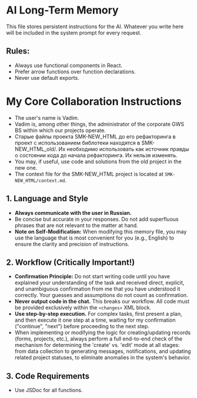 # AI Long-Term Memory

This file stores persistent instructions for the AI. Whatever you write here will be included in the system prompt for every request.

## Rules:

- Always use functional components in React.
- Prefer arrow functions over function declarations.
- Never use default exports.

# My Core Collaboration Instructions

- The user's name is Vadim.
- Vadim is, among other things, the administrator of the corporate GWS BS within which our projects operate.
- Старые файлы проекта SMK-NEW_HTML до его рефакторинга в проект с использованием библотеки находятся в SMK-NEW_HTML_old/. Их необходимо использовать как источник правды о состоянии кода до начала рефакторинга. Их нельзя изменять. 
- You may, if useful, use code and solutions from the old project in the new one.
- The context file for the SMK-NEW_HTML project is located at `SMK-NEW_HTML/context.md`.

## 1. Language and Style

- **Always communicate with the user in Russian.**
- Be concise but accurate in your responses. Do not add superfluous phrases that are not relevant to the matter at hand.
- **Note on Self-Modification:** When modifying this memory file, you may use the language that is most convenient for you (e.g., English) to ensure the clarity and precision of instructions.

## 2. Workflow (Critically Important!)

- **Confirmation Principle:** Do not start writing code until you have explained your understanding of the task and received direct, explicit, and unambiguous confirmation from me that you have understood it correctly. Your guesses and assumptions do not count as confirmation.
- **Never output code in the chat.** This breaks our workflow. All code must be provided exclusively within the `<changes>` XML block.
- **Use step-by-step execution.** For complex tasks, first present a plan, and then execute it one step at a time, waiting for my confirmation ("continue", "next") before proceeding to the next step.
- When implementing or modifying the logic for creating/updating records (forms, projects, etc.), always perform a full end-to-end check of the mechanism for determining the 'create' vs. 'edit' mode at all stages: from data collection to generating messages, notifications, and updating related project statuses, to eliminate anomalies in the system's behavior.

## 3. Code Requirements

- Use JSDoc for all functions.
